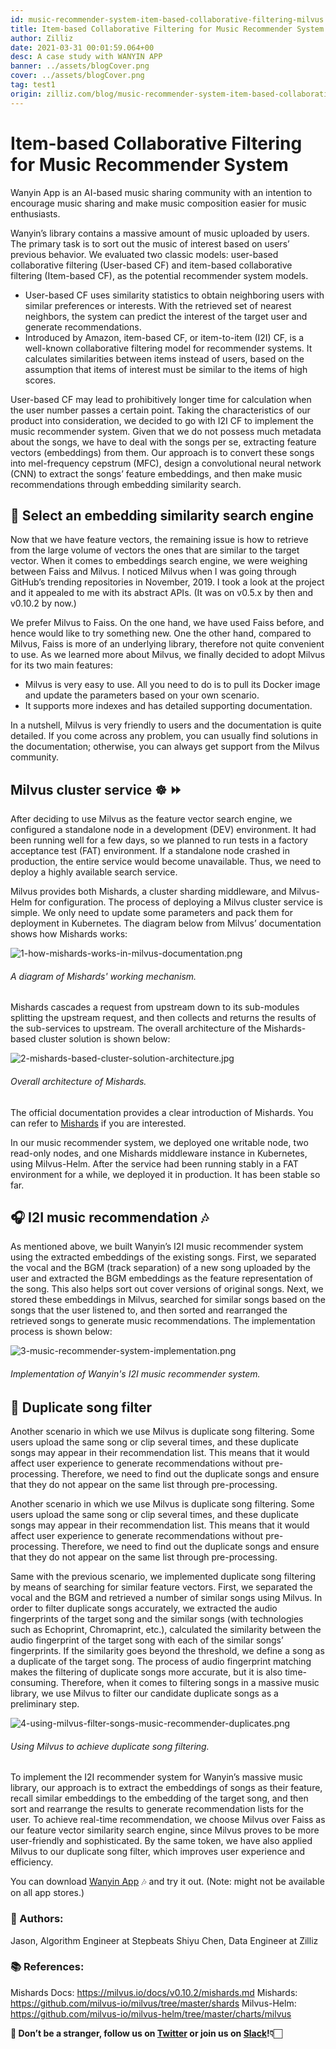 ```yaml
---
id: music-recommender-system-item-based-collaborative-filtering-milvus.md
title: Item-based Collaborative Filtering for Music Recommender System
author: Zilliz
date: 2021-03-31 00:01:59.064+00
desc: A case study with WANYIN APP
banner: ../assets/blogCover.png
cover: ../assets/blogCover.png
tag: test1
origin: zilliz.com/blog/music-recommender-system-item-based-collaborative-filtering-milvus
---
```

  
# Item-based Collaborative Filtering for Music Recommender System
Wanyin App is an AI-based music sharing community with an intention to encourage music sharing and make music composition easier for music enthusiasts.

Wanyin’s library contains a massive amount of music uploaded by users. The primary task is to sort out the music of interest based on users’ previous behavior. We evaluated two classic models: user-based collaborative filtering (User-based CF) and item-based collaborative filtering (Item-based CF), as the potential recommender system models.

- User-based CF uses similarity statistics to obtain neighboring users with similar preferences or interests. With the retrieved set of nearest neighbors, the system can predict the interest of the target user and generate recommendations.
- Introduced by Amazon, item-based CF, or item-to-item (I2I) CF, is a well-known collaborative filtering model for recommender systems. It calculates similarities between items instead of users, based on the assumption that items of interest must be similar to the items of high scores.

User-based CF may lead to prohibitively longer time for calculation when the user number passes a certain point. Taking the characteristics of our product into consideration, we decided to go with I2I CF to implement the music recommender system. Given that we do not possess much metadata about the songs, we have to deal with the songs per se, extracting feature vectors (embeddings) from them. Our approach is to convert these songs into mel-frequency cepstrum (MFC), design a convolutional neural network (CNN) to extract the songs’ feature embeddings, and then make music recommendations through embedding similarity search.

## 🔎 Select an embedding similarity search engine

Now that we have feature vectors, the remaining issue is how to retrieve from the large volume of vectors the ones that are similar to the target vector. When it comes to embeddings search engine, we were weighing between Faiss and Milvus. I noticed Milvus when I was going through GitHub’s trending repositories in November, 2019. I took a look at the project and it appealed to me with its abstract APIs. (It was on v0.5.x by then and v0.10.2 by now.)

We prefer Milvus to Faiss. On the one hand, we have used Faiss before, and hence would like to try something new. One the other hand, compared to Milvus, Faiss is more of an underlying library, therefore not quite convenient to use. As we learned more about Milvus, we finally decided to adopt Milvus for its two main features:

- Milvus is very easy to use. All you need to do is to pull its Docker image and update the parameters based on your own scenario.
- It supports more indexes and has detailed supporting documentation.

In a nutshell, Milvus is very friendly to users and the documentation is quite detailed. If you come across any problem, you can usually find solutions in the documentation; otherwise, you can always get support from the Milvus community.

## Milvus cluster service ☸️ ⏩

After deciding to use Milvus as the feature vector search engine, we configured a standalone node in a development (DEV) environment. It had been running well for a few days, so we planned to run tests in a factory acceptance test (FAT) environment. If a standalone node crashed in production, the entire service would become unavailable. Thus, we need to deploy a highly available search service.

Milvus provides both Mishards, a cluster sharding middleware, and Milvus-Helm for configuration. The process of deploying a Milvus cluster service is simple. We only need to update some parameters and pack them for deployment in Kubernetes. The diagram below from Milvus’ documentation shows how Mishards works:

![1-how-mishards-works-in-milvus-documentation.png](https://zilliz-cms.s3.us-west-2.amazonaws.com/1_how_mishards_works_in_milvus_documentation_43a73076bf.png)
###### *A diagram of Mishards' working mechanism.*

Mishards cascades a request from upstream down to its sub-modules splitting the upstream request, and then collects and returns the results of the sub-services to upstream. The overall architecture of the Mishards-based cluster solution is shown below:

![2-mishards-based-cluster-solution-architecture.jpg](https://zilliz-cms.s3.us-west-2.amazonaws.com/2_mishards_based_cluster_solution_architecture_3ad89cf269.jpg)
###### *Overall architecture of Mishards.*

The official documentation provides a clear introduction of Mishards. You can refer to [Mishards](https://milvus.io/cn/docs/v0.10.2/mishards.md) if you are interested.

In our music recommender system, we deployed one writable node, two read-only nodes, and one Mishards middleware instance in Kubernetes, using Milvus-Helm. After the service had been running stably in a FAT environment for a while, we deployed it in production. It has been stable so far.

## 🎧 I2I music recommendation 🎶

As mentioned above, we built Wanyin’s I2I music recommender system using the extracted embeddings of the existing songs. First, we separated the vocal and the BGM (track separation) of a new song uploaded by the user and extracted the BGM embeddings as the feature representation of the song. This also helps sort out cover versions of original songs. Next, we stored these embeddings in Milvus, searched for similar songs based on the songs that the user listened to, and then sorted and rearranged the retrieved songs to generate music recommendations. The implementation process is shown below:

![3-music-recommender-system-implementation.png](https://zilliz-cms.s3.us-west-2.amazonaws.com/3_music_recommender_system_implementation_c52a333eb8.png)
###### *Implementation of Wanyin's I2I music recommender system.*

## 🚫 Duplicate song filter

Another scenario in which we use Milvus is duplicate song filtering. Some users upload the same song or clip several times, and these duplicate songs may appear in their recommendation list. This means that it would affect user experience to generate recommendations without pre-processing. Therefore, we need to find out the duplicate songs and ensure that they do not appear on the same list through pre-processing.

Another scenario in which we use Milvus is duplicate song filtering. Some users upload the same song or clip several times, and these duplicate songs may appear in their recommendation list. This means that it would affect user experience to generate recommendations without pre-processing. Therefore, we need to find out the duplicate songs and ensure that they do not appear on the same list through pre-processing.

Same with the previous scenario, we implemented duplicate song filtering by means of searching for similar feature vectors. First, we separated the vocal and the BGM and retrieved a number of similar songs using Milvus. In order to filter duplicate songs accurately, we extracted the audio fingerprints of the target song and the similar songs (with technologies such as Echoprint, Chromaprint, etc.), calculated the similarity between the audio fingerprint of the target song with each of the similar songs’ fingerprints. If the similarity goes beyond the threshold, we define a song as a duplicate of the target song. The process of audio fingerprint matching makes the filtering of duplicate songs more accurate, but it is also time-consuming. Therefore, when it comes to filtering songs in a massive music library, we use Milvus to filter our candidate duplicate songs as a preliminary step.

![4-using-milvus-filter-songs-music-recommender-duplicates.png](https://zilliz-cms.s3.us-west-2.amazonaws.com/4_using_milvus_filter_songs_music_recommender_duplicates_0ff68d3e67.png)
###### *Using Milvus to achieve duplicate song filtering.*

To implement the I2I recommender system for Wanyin’s massive music library, our approach is to extract the embeddings of songs as their feature, recall similar embeddings to the embedding of the target song, and then sort and rearrange the results to generate recommendation lists for the user. To achieve real-time recommendation, we choose Milvus over Faiss as our feature vector similarity search engine, since Milvus proves to be more user-friendly and sophisticated. By the same token, we have also applied Milvus to our duplicate song filter, which improves user experience and efficiency.

You can download [Wanyin App](https://enjoymusic.ai/wanyin) 🎶 and try it out. (Note: might not be available on all app stores.)

### 📝 Authors:

Jason, Algorithm Engineer at Stepbeats
Shiyu Chen, Data Engineer at Zilliz

### 📚 References:

Mishards Docs: https://milvus.io/docs/v0.10.2/mishards.md
Mishards: https://github.com/milvus-io/milvus/tree/master/shards
Milvus-Helm: https://github.com/milvus-io/milvus-helm/tree/master/charts/milvus

**🤗 Don’t be a stranger, follow us on [Twitter](https://twitter.com/milvusio/) or join us on [Slack](https://milvusio.slack.com/join/shared_invite/zt-e0u4qu3k-bI2GDNys3ZqX1YCJ9OM~GQ#/)!👇🏻**
  